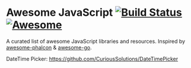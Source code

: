 # Awesome JavaScript [![Build Status](https://travis-ci.org/avelino/awesome-go.svg?branch=master)](https://travis-ci.org/avelino/awesome-go) [![Awesome](https://cdn.rawgit.com/sindresorhus/awesome/d7305f38d29fed78fa85652e3a63e154dd8e8829/media/badge.svg)](https://github.com/sindresorhus/awesome)

A curated list of awesome JavaScript libraries and resources. Inspired by [awesome-phalcon](https://github.com/sergeyklay/awesome-phalcon) & [awesome-go](https://github.com/avelino/awesome-go).

DateTime Picker:
https://github.com/CuriousSolutions/DateTimePicker
